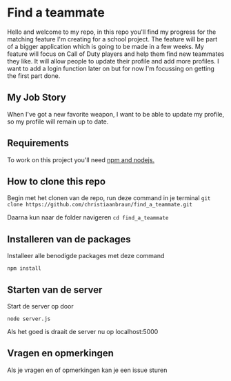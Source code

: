 # Find a teammate

Hello and welcome to my repo, in this repo you'll find my progress for the matching feature I'm creating for a school project. The feature will be part of a bigger application which is going to be made in a few weeks. My feature will focus on Call of Duty players and help them find new teammates they like. It will allow people to update their profile and add more profiles. I want to add a login function later on but for now I'm focussing on getting the first part done.

## My Job Story

When I've got a new favorite weapon, I want to be able to update my profile, so my profile will remain up to date.

## Requirements

To work on this project you'll need [npm and nodejs.](https://www.npmjs.com/get-npm) 

## How to clone this repo

Begin met het clonen van de repo, run deze command in je terminal
`git clone https://github.com/christiaanbraun/find_a_teammate.git`

Daarna kun naar de folder navigeren
`cd find_a_teammate`

## Installeren van de packages

Installeer alle benodigde packages met deze command

`npm install`

## Starten van de server

Start de server op door

`node server.js`

Als het goed is draait de server nu op localhost:5000

## Vragen en opmerkingen

Als je vragen en of opmerkingen kan je een issue sturen


